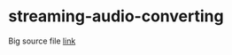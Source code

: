 # streaming-audio-converting

Big source file [link](https://drive.google.com/file/d/1lD2jqwZueB6CFzBMSg_J-CXfSJ79v9Mj)
